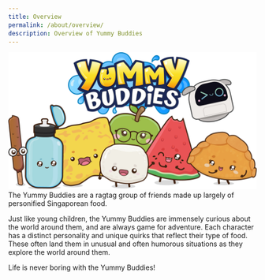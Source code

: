 ```yaml
---
title: Overview
permalink: /about/overview/
description: Overview of Yummy Buddies
---
```

![yummy buddies](/images/Characters/about_yb.png)
The Yummy Buddies are a ragtag group of friends made up largely of personified Singaporean food. 

Just like young children, the Yummy Buddies are immensely curious about the world around them, and are always game for adventure. Each character has a distinct personality and unique quirks that reflect their type of food. These often land them in unusual and often humorous situations as they explore the world around them.
 
Life is never boring with the Yummy Buddies!